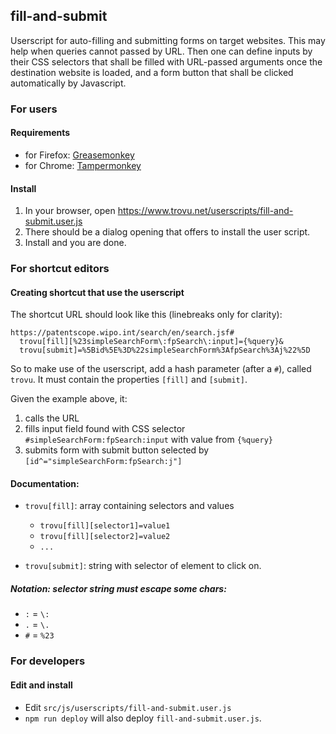 ## fill-and-submit

Userscript for auto-filling and submitting forms on target websites. This may help when queries cannot passed by URL. Then one can define inputs by their CSS selectors that shall be filled with URL-passed arguments once the destination website is loaded, and a form button that shall be clicked automatically by Javascript.

### For users

#### Requirements

-   for Firefox: [Greasemonkey](https://addons.mozilla.org/firefox/addon/greasemonkey/)
-   for Chrome: [Tampermonkey](https://chrome.google.com/webstore/detail/tampermonkey/dhdgffkkebhmkfjojejmpbldmpobfkfo)

#### Install

1. In your browser, open https://www.trovu.net/userscripts/fill-and-submit.user.js
2. There should be a dialog opening that offers to install the user script.
3. Install and you are done.

### For shortcut editors

#### Creating shortcut that use the userscript

The shortcut URL should look like this (linebreaks only for clarity):

    https://patentscope.wipo.int/search/en/search.jsf#
      trovu[fill][%23simpleSearchForm\:fpSearch\:input]={%query}&
      trovu[submit]=%5Bid%5E%3D%22simpleSearchForm%3AfpSearch%3Aj%22%5D

So to make use of the userscript, add a hash parameter (after a `#`), called `trovu`. It must contain the properties `[fill]` and `[submit]`.

Given the example above, it:

1. calls the URL
2. fills input field found with CSS selector `#simpleSearchForm:fpSearch:input` with value from `{%query}`
3. submits form with submit button selected by `[id^="simpleSearchForm:fpSearch:j"]`

#### Documentation:

-   `trovu[fill]`: array containing selectors and values

    -   `trovu[fill][selector1]=value1`
    -   `trovu[fill][selector2]=value2`
    -   `...`

-   `trovu[submit]`: string with selector of element to click on.

##### Notation: selector string must escape some chars:

-   `:` = `\:`
-   `.` = `\.`
-   `#` = `%23`

### For developers

#### Edit and install

-   Edit `src/js/userscripts/fill-and-submit.user.js`
-   `npm run deploy` will also deploy `fill-and-submit.user.js`.
